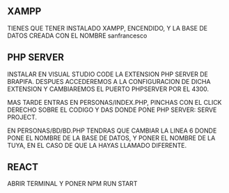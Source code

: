 ## XAMPP
TIENES QUE TENER INSTALADO XAMPP, ENCENDIDO, Y LA BASE DE DATOS CREADA CON EL NOMBRE sanfrancesco

## PHP SERVER

INSTALAR EN VISUAL STUDIO CODE LA EXTENSION PHP SERVER DE BRAPIFA. DESPUES ACCEDEREMOS A LA CONFIGURACION DE DICHA EXTENSION Y CAMBIAREMOS EL PUERTO PHPSERVER POR EL 4300.

MAS TARDE ENTRAS EN PERSONAS/INDEX.PHP, PINCHAS CON EL CLICK DERECHO SOBRE EL CODIGO Y DAS DONDE PONE PHP SERVER: SERVE PROJECT.

EN PERSONAS/BD/BD.PHP TENDRAS QUE CAMBIAR LA LINEA 6 DONDE PONE EL NOMBRE DE LA BASE DE DATOS, Y PONER EL NOMBRE DE LA TUYA, EN EL CASO DE QUE LA HAYAS LLAMADO DIFERENTE.

## REACT

ABRIR TERMINAL Y PONER NPM RUN START